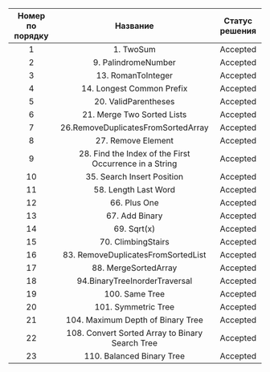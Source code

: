 | Номер по порядку               |                    Название                    | Статус решения |
| :----------------------------: | :----------------------------------------------------: | :-------------------------: |
|               1                |                       1. TwoSum                         |          Accepted          |
|               2                |                  9. PalindromeNumber                    |          Accepted          |
|               3                |                   13. RomanToInteger                    |          Accepted          |
|               4                |               14. Longest Common Prefix                 |          Accepted          |
|               5                |                  20. ValidParentheses                   |          Accepted          |
|               6                |               21. Merge Two Sorted Lists                |          Accepted          |
|               7                |           26.RemoveDuplicatesFromSortedArray            |          Accepted          |
|               8                |                   27. Remove Element                    |          Accepted          |
|               9                | 28. Find the Index of the First Occurrence in a String  |          Accepted          |
|               10               |               35. Search Insert Position                |          Accepted          |
|               11               |                  58. Length Last Word                   |          Accepted          |
|               12               |                      66. Plus One                       |          Accepted          |
|               13               |                     67. Add Binary                      |          Accepted          |
|               14               |                      69. Sqrt(x)                        |          Accepted          |
|               15               |                   70. ClimbingStairs                    |          Accepted          |
|               16               |           83. RemoveDuplicatesFromSortedList            |          Accepted          |
|               17               |                  88. MergeSortedArray                   |          Accepted          |
|               18               |             94.BinaryTreeInorderTraversal               |          Accepted          |
|               19               |                     100. Same Tree                      |          Accepted          |
|               20               |                  101. Symmetric Tree                    |          Accepted          |
|               21               |                  104. Maximum Depth of Binary Tree      |          Accepted          |
|               22               |     108. Convert Sorted Array to Binary Search Tree     |          Accepted          |
|               23               |                110. Balanced Binary Tree                |          Accepted          |

